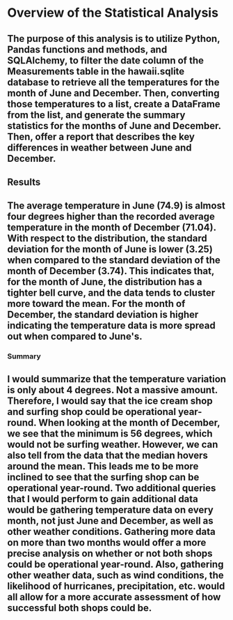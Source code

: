 # **Overview of the Statistical Analysis**

The purpose of this analysis is to utilize Python, Pandas functions and methods, and SQLAlchemy, to filter the date column of the Measurements table in the hawaii.sqlite database to retrieve all the temperatures for the month of June and December. Then, converting those temperatures to a list, create a DataFrame from the list, and generate the summary statistics for the months of June and December. Then, offer a report that describes the key differences in weather between June and December. 
-

## **Results**

The average temperature in June (74.9) is almost four degrees higher than the recorded average temperature in the month of December (71.04). With respect to the distribution, the standard deviation for the month of June is lower (3.25) when compared to the standard deviation of the month of December (3.74). This indicates that, for the month of June, the distribution has a tighter bell curve, and the data tends to cluster more toward the mean. For the month of December, the standard deviation is higher indicating the temperature data is more spread out when compared to June's. 
-

### **Summary**

I would summarize that the temperature variation is only about 4 degrees. Not a massive amount. Therefore, I would say that the ice cream shop and surfing shop could be operational year-round. When looking at the month of December, we see that the minimum is 56 degrees, which would not be surfing weather. However, we can also tell from the data that the median hovers around the mean. This leads me to be more inclined to see that the surfing shop can be operational year-round. Two additional queries that I would perform to gain additional data would be gathering temperature data on every month, not just June and December, as well as other weather conditions. Gathering more data on more than two months would offer a more precise analysis on whether or not both shops could be operational year-round. Also, gathering other weather data, such as wind conditions, the likelihood of hurricanes, precipitation, etc. would all allow for a more accurate assessment of how successful both shops could be. 
-
